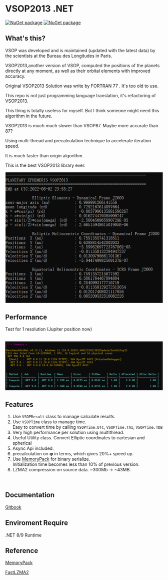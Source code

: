 # VSOP2013 .NET 

[![NuGet package](https://img.shields.io/nuget/v/VSOP2013.NET.svg?logo=NuGet)](https://www.nuget.org/packages/VSOP2013.NET/)
[![NuGet package](https://img.shields.io/nuget/dt/VSOP2013.NET?logo=NuGet)](https://www.nuget.org/packages/VSOP2013.NET/)

## What's this?

VSOP was developed and is maintained (updated with the latest data) by the scientists at the Bureau des Longitudes in Paris.

VSOP2013,another version of VSOP, computed the positions of the planets directly at any moment, as well as their orbital elements with improved accuracy.

Original VSOP2013 Solution was write by FORTRAN 77 . It's too old to use.

This repo is not just programming language translation, it's  refactoring of VSOP2013.

This thing is totally useless for myself. But I think someone might need this algorithm in the future.

VSOP2013 is much much slower than VSOP87. Maybe more accurate than 87?

Using multi-thread and precalculation technique to accelerate iteration speed.

It is much faster than origin algorithm.

This is the best VSOP2013 library ever.

![Demo](./README/Demo.png)

## Performance

Test for 1 resolution (Jupiter position now)

<br>![Performance Test](./README/PerfTest.png)

## Features

1. Use `VSOPResult` class to manage calculate results.
2. Use `VSOPTime` class to manage time. 
<br>Easy to convert time by calling ```VSOPTime.UTC```, ```VSOPTime.TAI```, ```VSOPTime.TDB```
3. Very high performance per solution using multithread.
4. Useful Utility class. Convert Elliptic coordinates to cartesian and spherical 
5. Async Api included.
6. precalculation on <b>φ</b> in terms, which gives 20%+ speed up.
7. Use [MemoryPack](https://github.com/Cysharp/MemoryPack) for binary serialize.
<br>Initialization time becomes less than 10% of previous version.
8. LZMA2 compression on source data. ~300Mb -> ~43MB.

<br> 

## Documentation

[Gitbook](https://zangai-family.gitbook.io/vsop2013.net/)

## Enviroment Require

.NET 8/9 Runtime

## Reference
 [MemoryPack](https://github.com/Cysharp/MemoryPack)
 
 [FastLZMA2](https://github.com/kingsznhone/FastLZMA2Net)

